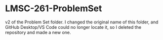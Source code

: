 # LMSC-261-ProblemSet
 v2 of the Problem Set folder.
 I changed the original name of this folder, and GitHub Desktop/VS Code could no longer locate it, so I deleted the repository and made a new one.
